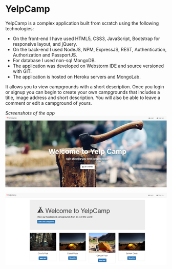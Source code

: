 # YelpCamp

YelpCamp is a complex application built from scratch using the following technologies:

- On the front-end I have used HTML5, CSS3, JavaScript, Bootstrap for responsive layout, and jQuery.
- On the back-end I used NodeJS, NPM, ExpressJS, REST, Authentication, Authorization and PassportJS.
- For database I used non-sql MongoDB.
- The application was developed on Webstorm IDE and source versioned with GIT.
- The application is hosted on Heroku servers and MongoLab.

It  allows you to view campgrounds with a short description. Once you login or signup you can begin to create your own campgrounds that includes a title, image address and short description. You will also be able to leave a comment or edit a campground of yours.

_Screenshots of the app_
![img](./view1.PNG)

![img](./view2.PNG)
